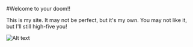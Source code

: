 ---
---

#Welcome to your doom!!

This is my site. It may not be perfect, but it's my own. You may not like it, but I'll still high-five you! 

![Alt text](http://i1238.photobucket.com/albums/ff482/heathgk/LizLemonhighfive.gif)

